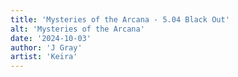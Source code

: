 ```yaml
---
title: 'Mysteries of the Arcana - 5.04 Black Out'
alt: 'Mysteries of the Arcana'
date: '2024-10-03'
author: 'J Gray'
artist: 'Keira'
---
```

